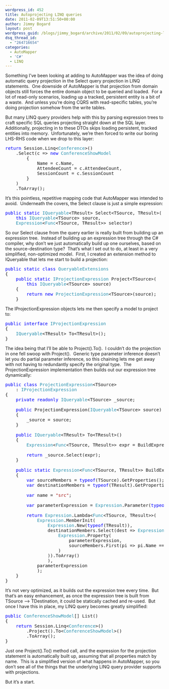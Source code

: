 ```yaml
---
wordpress_id: 452
title: Autoprojecting LINQ queries
date: 2011-02-09T13:51:50+00:00
author: Jimmy Bogard
layout: post
wordpress_guid: /blogs/jimmy_bogard/archive/2011/02/09/autoprojecting-linq-queries.aspx
dsq_thread_id:
  - "264716654"
categories:
  - AutoMapper
  - 'C#'
  - LINQ
---
```

Something I’ve been looking at adding to AutoMapper was the idea of doing automatic query projection in the Select query projection in LINQ statements.&#160; One downside of AutoMapper is that projection from domain objects still forces the entire domain object to be queried and loaded.&#160; For a lot of read-only scenarios, loading up a tracked, persistent entity is a bit of a waste.&#160; And unless you’re doing CQRS with read-specific tables, you’re doing projection somehow from the write tables.

But many LINQ query providers help with this by parsing expression trees to craft specific SQL queries projecting straight down at the SQL layer.&#160; Additionally, projecting in to these DTOs skips loading persistent, tracked entities into memory.&#160; Unfortunately, we’re then forced to write our boring LHS-RHS code when we drop to this layer: 

<pre><span style="color: blue">return </span>Session.Linq&lt;<span style="color: #2b91af">Conference</span>&gt;()
    .Select(c =&gt; <span style="color: blue">new </span><span style="color: #2b91af">ConferenceShowModel
        </span>{
            Name = c.Name,
            AttendeeCount = c.AttendeeCount,
            SessionCount = c.SessionCount
        }
    )
    .ToArray();</pre>

It’s this pointless, repetitive mapping code that AutoMapper was intended to avoid.&#160; Underneath the covers, the Select clause is just a simple expression:

<pre><span style="color: blue">public static </span><span style="color: #2b91af">IQueryable</span>&lt;TResult&gt; Select&lt;TSource, TResult&gt;(
    <span style="color: blue">this </span><span style="color: #2b91af">IQueryable</span>&lt;TSource&gt; source, 
    <span style="color: #2b91af">Expression</span>&lt;<span style="color: #2b91af">Func</span>&lt;TSource, TResult&gt;&gt; selector)</pre>

So our Select clause from the query earlier is really built from building up an expression tree.&#160; Instead of building up an expression tree through the C# compiler, why don’t we just automatically build up one ourselves, based on the source-destination type?&#160; That’s what I set out to do, at least in a very simplified, non-optimized model.&#160; First, I created an extension method to IQueryable that lets me start to build a projection:

<pre><span style="color: blue">public static class </span><span style="color: #2b91af">QueryableExtensions
</span>{
    <span style="color: blue">public static </span><span style="color: #2b91af">IProjectionExpression </span>Project&lt;TSource&gt;(
        <span style="color: blue">this </span><span style="color: #2b91af">IQueryable</span>&lt;TSource&gt; source)
    {
        <span style="color: blue">return new </span><span style="color: #2b91af">ProjectionExpression</span>&lt;TSource&gt;(source);
    }</pre>

The IProjectionExpression objects lets me then specify a model to project to:

<pre><span style="color: blue">public interface </span><span style="color: #2b91af">IProjectionExpression
</span>{
    <span style="color: #2b91af">IQueryable</span>&lt;TResult&gt; To&lt;TResult&gt;();
}</pre>

The idea being that I’ll be able to Project().To<MyDto>().&#160; I couldn’t do the projection in one fell swoop with Project<MyDto>().&#160; Generic type parameter inference doesn’t let you do partial parameter inference, so this chaining lets me get away with not having to redundantly specify the original type.&#160; The ProjectionExpression implementation then builds out our expression tree dynamically:

<pre><span style="color: blue">public class </span><span style="color: #2b91af">ProjectionExpression</span>&lt;TSource&gt;
    : <span style="color: #2b91af">IProjectionExpression
</span>{
    <span style="color: blue">private readonly </span><span style="color: #2b91af">IQueryable</span>&lt;TSource&gt; _source;

    <span style="color: blue">public </span>ProjectionExpression(<span style="color: #2b91af">IQueryable</span>&lt;TSource&gt; source)
    {
        _source = source;
    }

    <span style="color: blue">public </span><span style="color: #2b91af">IQueryable</span>&lt;TResult&gt; To&lt;TResult&gt;()
    {
        <span style="color: #2b91af">Expression</span>&lt;<span style="color: #2b91af">Func</span>&lt;TSource, TResult&gt;&gt; expr = BuildExpression&lt;TResult&gt;();

        <span style="color: blue">return </span>_source.Select(expr);
    }

    <span style="color: blue">public static </span><span style="color: #2b91af">Expression</span>&lt;<span style="color: #2b91af">Func</span>&lt;TSource, TResult&gt;&gt; BuildExpression&lt;TResult&gt;()
    {
        <span style="color: blue">var </span>sourceMembers = <span style="color: blue">typeof</span>(TSource).GetProperties();
        <span style="color: blue">var </span>destinationMembers = <span style="color: blue">typeof</span>(TResult).GetProperties();

        <span style="color: blue">var </span>name = <span style="color: #a31515">"src"</span>;

        <span style="color: blue">var </span>parameterExpression = <span style="color: #2b91af">Expression</span>.Parameter(<span style="color: blue">typeof</span>(TSource), name);

        <span style="color: blue">return </span><span style="color: #2b91af">Expression</span>.Lambda&lt;<span style="color: #2b91af">Func</span>&lt;TSource, TResult&gt;&gt;(
            <span style="color: #2b91af">Expression</span>.MemberInit(
                <span style="color: #2b91af">Expression</span>.New(<span style="color: blue">typeof</span>(TResult)),
                destinationMembers.Select(dest =&gt; <span style="color: #2b91af">Expression</span>.Bind(dest,
                    <span style="color: #2b91af">Expression</span>.Property(
                        parameterExpression,
                        sourceMembers.First(pi =&gt; pi.Name == dest.Name)
                    )
                )).ToArray()
                ),
            parameterExpression
            );
    }
}</pre>

It’s not very optimized, as it builds out the expression tree every time.&#160; But that’s an easy enhancement, as once the expression tree is built from TSource –> TDestination, it could be statically cached and re-used.&#160; But once I have this in place, my LINQ query becomes greatly simplified:

<pre><span style="color: blue">public </span><span style="color: #2b91af">ConferenceShowModel</span>[] List()
{
    <span style="color: blue">return </span>Session.Linq&lt;<span style="color: #2b91af">Conference</span>&gt;()
        .Project().To&lt;<span style="color: #2b91af">ConferenceShowModel</span>&gt;()
        .ToArray();
}</pre>

Just one Project().To() method call, and the expression for the projection statement is automatically built up, assuming that all properties match by name.&#160; This is a simplified version of what happens in AutoMapper, so you don’t see all of the things that the underlying LINQ query provider supports with projections.

But it’s a start.